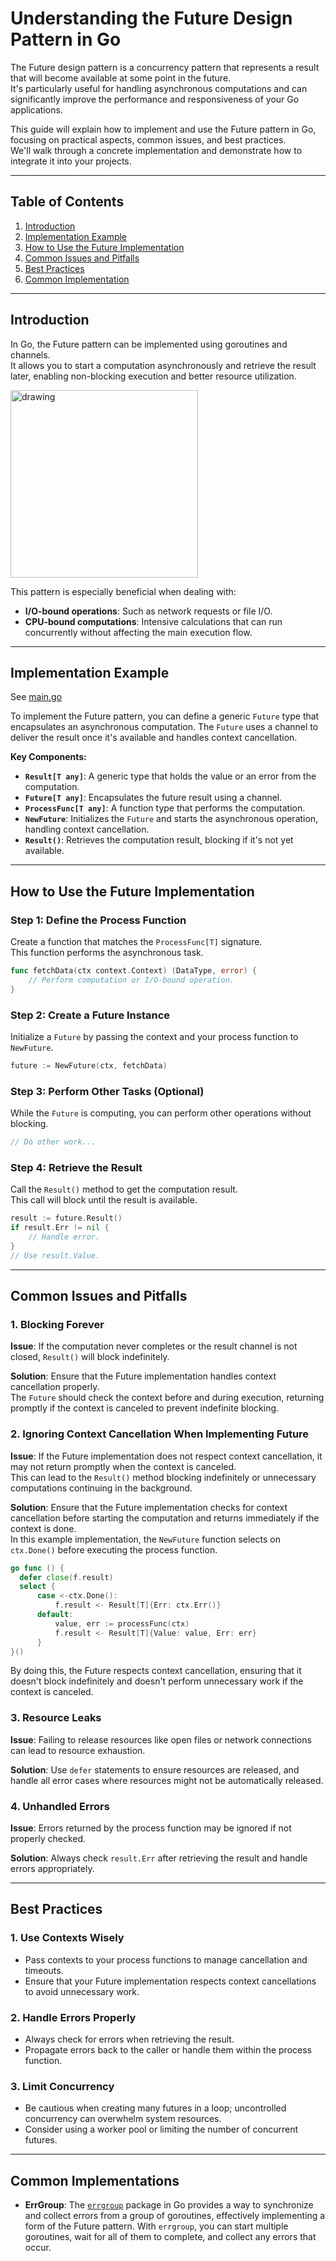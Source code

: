 # Understanding the Future Design Pattern in Go

The Future design pattern is a concurrency pattern that represents a result that will become available at some point in the future.  
It's particularly useful for handling asynchronous computations and can significantly improve the
performance and responsiveness of your Go applications.

This guide will explain how to implement and use the Future pattern in Go, focusing on practical aspects, common issues,
and best practices.  
We'll walk through a concrete implementation and demonstrate how to integrate it into your projects.

---

## Table of Contents

1. [Introduction](#introduction)
2. [Implementation Example](#implementation-example)
3. [How to Use the Future Implementation](#how-to-use-the-future-implementation)
4. [Common Issues and Pitfalls](#common-issues-and-pitfalls)
5. [Best Practices](#best-practices)
6. [Common Implementation](#Common-Implementations)

---

## Introduction

In Go, the Future pattern can be implemented using goroutines and channels.  
It allows you to start a computation
asynchronously and retrieve the result later, enabling non-blocking execution and better resource utilization.

<img src="../../../docs/images/future_graph.png" alt="drawing" height="300"/>

This pattern is especially beneficial when dealing with:

- **I/O-bound operations**: Such as network requests or file I/O.
- **CPU-bound computations**: Intensive calculations that can run concurrently without affecting the main execution
  flow.

---

## Implementation Example

See [main.go](main.go)

To implement the Future pattern, you can define a generic `Future` type that encapsulates an asynchronous computation.
The `Future` uses a channel to deliver the result once it's available and handles context cancellation.

**Key Components:**

- **`Result[T any]`**: A generic type that holds the value or an error from the computation.
- **`Future[T any]`**: Encapsulates the future result using a channel.
- **`ProcessFunc[T any]`**: A function type that performs the computation.
- **`NewFuture`**: Initializes the `Future` and starts the asynchronous operation, handling context cancellation.
- **`Result()`**: Retrieves the computation result, blocking if it's not yet available.

---

## How to Use the Future Implementation

### Step 1: Define the Process Function

Create a function that matches the `ProcessFunc[T]` signature.  
This function performs the asynchronous task.

```go
func fetchData(ctx context.Context) (DataType, error) {
    // Perform computation or I/O-bound operation.
}
```

### Step 2: Create a Future Instance

Initialize a `Future` by passing the context and your process function to `NewFuture`.

```go
future := NewFuture(ctx, fetchData)
```

### Step 3: Perform Other Tasks (Optional)

While the `Future` is computing, you can perform other operations without blocking.

```go
// Do other work...
```

### Step 4: Retrieve the Result

Call the `Result()` method to get the computation result.  
This call will block until the result is available.

```go
result := future.Result()
if result.Err != nil {
    // Handle error.
}
// Use result.Value.
```

---

## Common Issues and Pitfalls

### 1. Blocking Forever

**Issue**: If the computation never completes or the result channel is not closed, `Result()` will block indefinitely.

**Solution**: Ensure that the Future implementation handles context cancellation properly.  
The `Future` should check the context before and during execution, returning promptly if the context is canceled to
prevent indefinite blocking.

### 2. Ignoring Context Cancellation When Implementing Future

**Issue**: If the Future implementation does not respect context cancellation, it may not return promptly when the
context is canceled.  
This can lead to the `Result()` method blocking indefinitely or unnecessary computations continuing
in the background.

**Solution**: Ensure that the Future implementation checks for context cancellation before starting the computation and
returns immediately if the context is done.  
In this example implementation, the `NewFuture` function selects on `ctx.Done()` before executing the process function.

```go
go func () {
  defer close(f.result)
  select {
      case <-ctx.Done():
          f.result <- Result[T]{Err: ctx.Err()}
      default:
          value, err := processFunc(ctx)
          f.result <- Result[T]{Value: value, Err: err}
      }
}()
```

By doing this, the Future respects context cancellation, ensuring that it doesn't block indefinitely and doesn't perform
unnecessary work if the context is canceled.

### 3. Resource Leaks

**Issue**: Failing to release resources like open files or network connections can lead to resource exhaustion.

**Solution**: Use `defer` statements to ensure resources are released, and handle all error cases where resources might
not be automatically released.

### 4. Unhandled Errors

**Issue**: Errors returned by the process function may be ignored if not properly checked.

**Solution**: Always check `result.Err` after retrieving the result and handle errors appropriately.

---

## Best Practices

### 1. Use Contexts Wisely

- Pass contexts to your process functions to manage cancellation and timeouts.
- Ensure that your Future implementation respects context cancellations to avoid unnecessary work.

### 2. Handle Errors Properly

- Always check for errors when retrieving the result.
- Propagate errors back to the caller or handle them within the process function.

### 3. Limit Concurrency

- Be cautious when creating many futures in a loop; uncontrolled concurrency can overwhelm system resources.
- Consider using a worker pool or limiting the number of concurrent futures.

---

## Common Implementations

- **ErrGroup**: The [`errgroup`](https://pkg.go.dev/golang.org/x/sync/errgroup) package in Go provides a way to
  synchronize and collect errors from a group of goroutines, effectively implementing a form of the Future pattern.
  With `errgroup`, you can start multiple goroutines, wait for all of them to complete, and collect any errors that
  occur.

